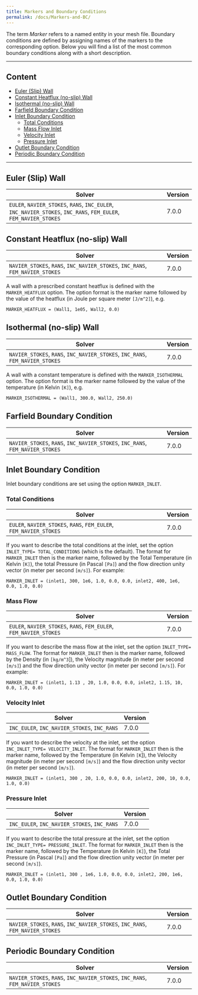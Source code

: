 ```yaml
---
title: Markers and Boundary Conditions
permalink: /docs/Markers-and-BC/
---
```


The term *Marker* refers to a named entity in your mesh file. Boundary conditions are defined by assigning names of the markers to the corresponding option. Below you will find a list of the most common boundary conditions along with a short description.

---

## Content ##

- [Euler (Slip) Wall](#euler-slip-wall)
- [Constant Heatflux (no-slip) Wall](#constant-heatflux-no-slip-wall)
- [Isothermal (no-slip) Wall](#isothermal-no-slip-wall)
- [Farfield Boundary Condition](#farfield-boundary-condition)
- [Inlet Boundary Condition](#inlet-boundary-condition)
  - [Total Conditions](#total-conditions)
  - [Mass Flow Inlet](#mass_flow_inlet)
  - [Velocity Inlet](#velocity-inlet)
  - [Pressure Inlet](#pressure-inlet)
- [Outlet Boundary Condition](#outlet-boundary-condition)
- [Periodic Boundary Condition](#periodic-boundary-condition)

---

## Euler (Slip) Wall ##

| Solver | Version | 
| --- | --- |
| `EULER`, `NAVIER_STOKES`, `RANS`, `INC_EULER`, `INC_NAVIER_STOKES`, `INC_RANS`, `FEM_EULER`, `FEM_NAVIER_STOKES` | 7.0.0 |

## Constant Heatflux (no-slip) Wall ##

| Solver | Version | 
| --- | --- |
| `NAVIER_STOKES`, `RANS`, `INC_NAVIER_STOKES`, `INC_RANS`, `FEM_NAVIER_STOKES` | 7.0.0 |


A wall with a prescribed constant heatflux is defined with the `MARKER_HEATFLUX` option. The option format is the marker name followed by the value of the heatflux (in Joule per square meter `[J/m^2]`), e.g.
```
MARKER_HEATFLUX = (Wall1, 1e05, Wall2, 0.0)
```

## Isothermal (no-slip) Wall ##

| Solver | Version | 
| --- | --- |
| `NAVIER_STOKES`, `RANS`, `INC_NAVIER_STOKES`, `INC_RANS`, `FEM_NAVIER_STOKES` | 7.0.0 |

A wall with a constant temperature is defined with the `MARKER_ISOTHERMAL` option. The option format is the marker name followed by the value of the temperature (in Kelvin `[K]`), e.g.
```
MARKER_ISOTHERMAL = (Wall1, 300.0, Wall2, 250.0)
```

## Farfield Boundary Condition ##

| Solver | Version | 
| --- | --- |
| `NAVIER_STOKES`, `RANS`, `INC_NAVIER_STOKES`, `INC_RANS`, `FEM_NAVIER_STOKES` | 7.0.0 |

## Inlet Boundary Condition ##
Inlet boundary conditions are set using the option `MARKER_INLET`.

### Total Conditions ###

| Solver | Version | 
| --- | --- |
| `EULER`, `NAVIER_STOKES`, `RANS`, `FEM_EULER`, `FEM_NAVIER_STOKES` | 7.0.0 |

If you want to describe the total conditions at the inlet, set the option `INLET_TYPE= TOTAL_CONDITIONS` (which is the default). The format for `MARKER_INLET` then is the marker name, followed by the Total Temperature (in Kelvin `[K]`), the total Pressure (in Pascal `[Pa]`) and the flow direction unity vector (in meter per second `[m/s]`). For example:
```
MARKER_INLET = (inlet1, 300, 1e6, 1.0, 0.0, 0.0, inlet2, 400, 1e6, 0.0, 1.0, 0.0)
```

### Mass Flow ###

| Solver | Version | 
| --- | --- |
| `EULER`, `NAVIER_STOKES`, `RANS`, `FEM_EULER`, `FEM_NAVIER_STOKES` | 7.0.0 |

If you want to describe the mass flow at the inlet, set the option `INLET_TYPE= MASS_FLOW`. The format for `MARKER_INLET` then is the marker name, followed by the Density (in `[kg/m^3`]), the Velocity magnitude (in meter per second `[m/s]`) and the flow direction unity vector (in meter per second `[m/s]`). For example:
```
MARKER_INLET = (inlet1, 1.13 , 20, 1.0, 0.0, 0.0, inlet2, 1.15, 10, 0.0, 1.0, 0.0)
```

### Velocity Inlet ###

| Solver | Version | 
| --- | --- |
| `INC_EULER`, `INC_NAVIER_STOKES`, `INC_RANS` | 7.0.0 |

If you want to describe the velocity at the inlet, set the option `INC_INLET_TYPE= VELOCITY_INLET`. The format for `MARKER_INLET` then is the marker name, followed by the Temperature (in Kelvin `[K`]), the Velocity magnitude (in meter per second `[m/s]`) and the flow direction unity vector (in meter per second `[m/s]`). 

```
MARKER_INLET = (inlet1, 300 , 20, 1.0, 0.0, 0.0, inlet2, 200, 10, 0.0, 1.0, 0.0)
```

### Pressure Inlet ###

| Solver | Version | 
| --- | --- |
| `INC_EULER`, `INC_NAVIER_STOKES`, `INC_RANS` | 7.0.0 |

If you want to describe the total pressure at the inlet, set the option `INC_INLET_TYPE= PRESSURE_INLET`. The format for `MARKER_INLET` then is the marker name, followed by the Temperature (in Kelvin `[K]`), the Total Pressure (in Pascal `[Pa]`) and the flow direction unity vector (in meter per second `[m/s]`). 

```
MARKER_INLET = (inlet1, 300 , 1e6, 1.0, 0.0, 0.0, inlet2, 200, 1e6, 0.0, 1.0, 0.0)
```

## Outlet Boundary Condition ##

| Solver | Version | 
| --- | --- |
| `NAVIER_STOKES`, `RANS`, `INC_NAVIER_STOKES`, `INC_RANS`, `FEM_NAVIER_STOKES` | 7.0.0 |

## Periodic Boundary Condition ##

| Solver | Version | 
| --- | --- |
| `NAVIER_STOKES`, `RANS`, `INC_NAVIER_STOKES`, `INC_RANS`, `FEM_NAVIER_STOKES` | 7.0.0 |
